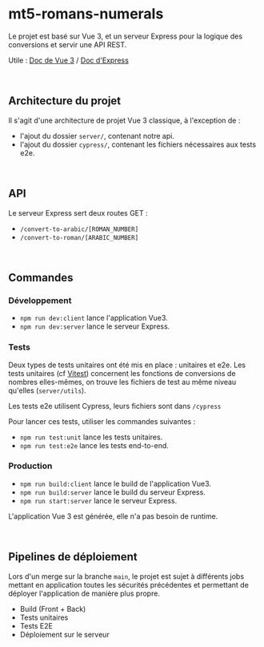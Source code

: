 
# mt5-romans-numerals

Le projet est basé sur Vue 3, et un serveur Express pour la logique des conversions et servir une API REST.

Utile : [Doc de Vue 3](https://vuejs.org/guide/introduction.html) / [Doc d'Express](https://expressjs.com/fr/api.html)

&nbsp;
## Architecture du projet

Il s'agit d'une architecture de projet Vue 3 classique, à l'exception de :

- l'ajout du dossier ```server/```, contenant notre api.
- l'ajout du dossier ```cypress/```, contenant les fichiers nécessaires aux tests e2e.

&nbsp;
## API
Le serveur Express sert deux routes GET :
- ```/convert-to-arabic/[ROMAN_NUMBER]```
- ```/convert-to-roman/[ARABIC_NUMBER]```

&nbsp;
## Commandes
### Développement

- ```npm run dev:client``` lance l'application Vue3.
- ```npm run dev:server``` lance le serveur Express.

### Tests

Deux types de tests unitaires ont été mis en place : unitaires et e2e.
Les tests unitaires (cf [Vitest](https://vitest.dev/guide/)) concernent les fonctions de conversions de nombres elles-mêmes, on trouve les fichiers de test au même niveau qu'elles (```server/utils```).

Les tests e2e utilisent Cypress, leurs fichiers sont dans ```/cypress```

Pour lancer ces tests, utiliser les commandes suivantes :

- ```npm run test:unit``` lance les tests unitaires.
- ```npm run test:e2e``` lance les tests end-to-end.

### Production

- ```npm run build:client``` lance le build de l'application Vue3.
- ```npm run build:server``` lance le build du serveur Express.
- ```npm run start:server``` lance le serveur Express.

L'application Vue 3 est générée, elle n'a pas besoin de runtime.

&nbsp;
## Pipelines de déploiement
Lors d'un merge sur la branche ```main```, le projet est sujet à différents jobs mettant en application toutes les sécurités précédentes et permettant de déployer l'application de manière plus propre.

- Build (Front + Back)
- Tests unitaires
- Tests E2E
- Déploiement sur le serveur


